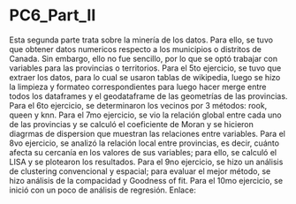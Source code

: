 # PC6_Part_II
Esta segunda parte trata sobre la minería de los datos. Para ello, se tuvo que obtener datos numericos respecto a los municipios o distritos de Canada. Sin embargo, ello no fue sencillo, por lo que se optó trabajar con variables para las provincias o territorios. Para el 5to ejercicio, se tuvo que extraer los datos, para lo cual se usaron tablas de wikipedia, luego se hizo la limpieza y formateo correspondientes para luego hacer merge entre todos los dataframes y el geodataframe de las geometrías de las provincias. Para el 6to ejercicio, se determinaron los vecinos por 3 métodos: rook, queen y knn. Para el 7mo ejercicio, se vio la relación global entre cada uno de las provincias y se calculó el coeficiente de Moran y se hicieron diagrmas de  dispersion que muestran las relaciones entre variables. Para el 8vo ejercicio, se analizó la relación local entre provincias, es decir, cuánto afecta su cercanía en los valores de sus variables; para ello, se calculó el LISA y se plotearon los resultados. Para el 9no ejercicio, se hizo un análisis de clustering convencional y espacial; para evaluar el mejor método, se hizo análisis de la compacidad y Goodness of fit. Para el 10mo ejercicio, se inició con un poco de análisis de regresión. 
Enlace: 
